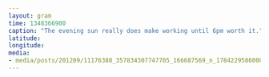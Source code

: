 ```yaml
---
layout: gram
time: 1348366900
caption: "The evening sun really does make working until 6pm worth it."
latitude: 
longitude: 
media:
- media/posts/201209/11176388_357834307747705_166687569_n_17842295860000351.jpg
---
```


